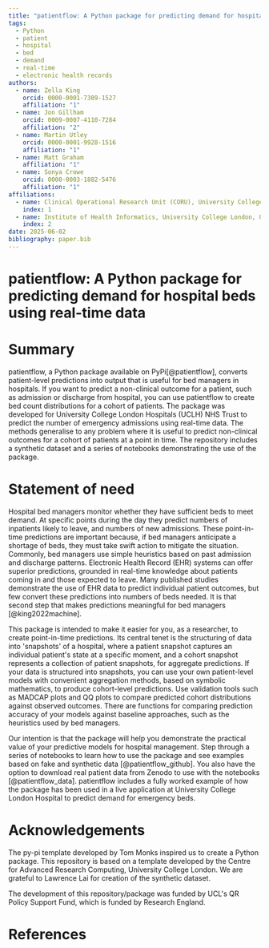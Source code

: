 ```yaml
---
title: "patientflow: A Python package for predicting demand for hospital beds using real-time data"
tags:
  - Python
  - patient
  - hospital
  - bed
  - demand
  - real-time
  - electronic health records
authors:
  - name: Zella King
    orcid: 0000-0001-7389-1527
    affiliation: "1"
  - name: Jon Gillham
    orcid: 0009-0007-4110-7284
    affiliation: "2"
  - name: Martin Utley
    orcid: 0000-0001-9928-1516
    affiliation: "1"
  - name: Matt Graham
    affiliation: "1"
  - name: Sonya Crowe
    orcid: 0000-0003-1882-5476
    affiliation: "1"
affiliations:
  - name: Clinical Operational Research Unit (CORU), University College London, United Kingdom
    index: 1
  - name: Institute of Health Informatics, University College London, United Kingdom
    index: 2
date: 2025-06-02
bibliography: paper.bib
---
```


# patientflow: A Python package for predicting demand for hospital beds using real-time data

# Summary

patientflow, a Python package available on PyPi[@patientflow], converts patient-level predictions into output that is useful for bed managers in hospitals. If you want to predict a non-clinical outcome for a patient, such as admission or discharge from hospital, you can use patientflow to create bed count distributions for a cohort of patients. The package was developed for University College London Hospitals (UCLH) NHS Trust to predict the number of emergency admissions using real-time data. The methods generalise to any problem where it is useful to predict non-clinical outcomes for a cohort of patients at a point in time. The repository includes a synthetic dataset and a series of notebooks demonstrating the use of the package.

# Statement of need

Hospital bed managers monitor whether they have sufficient beds to meet demand. At specific points during the day they predict numbers of inpatients likely to leave, and numbers of new admissions. These point-in-time predictions are important because, if bed managers anticipate a shortage of beds, they must take swift action to mitigate the situation. Commonly, bed managers use simple heuristics based on past admission and discharge patterns. Electronic Health Record (EHR) systems can offer superior predictions, grounded in real-time knowledge about patients coming in and those expected to leave. Many published studies demonstrate the use of EHR data to predict individual patient outcomes, but few convert these predictions into numbers of beds needed. It is that second step that makes predictions meaningful for bed managers [@king2022machine].

This package is intended to make it easier for you, as a researcher, to create point-in-time predictions. Its central tenet is the structuring of data into 'snapshots' of a hospital, where a patient snapshot captures an individual patient's state at a specific moment, and a cohort snapshot represents a collection of patient snapshots, for aggregate predictions. If your data is structured into snapshots, you can use your own patient-level models with convenient aggregation methods, based on symbolic mathematics, to produce cohort-level predictions. Use validation tools such as MADCAP plots and QQ plots to compare predicted cohort distributions against observed outcomes. There are functions for comparing prediction accuracy of your models against baseline approaches, such as the heuristics used by bed managers.

Our intention is that the package will help you demonstrate the practical value of your predictive models for hospital management. Step through a series of notebooks to learn how to use the package and see examples based on fake and synthetic data [@patientflow_github]. You also have the option to download real patient data from Zenodo to use with the notebooks [@patientflow_data]. patientflow includes a fully worked example of how the package has been used in a live application at University College London Hospital to predict demand for emergency beds.

# Acknowledgements

The py-pi template developed by Tom Monks inspired us to create a Python package. This repository is based on a template developed by the Centre for Advanced Research Computing, University College London. We are grateful to Lawrence Lai for creation of the synthetic dataset.

The development of this repository/package was funded by UCL's QR Policy Support Fund, which is funded by Research England.

# References
